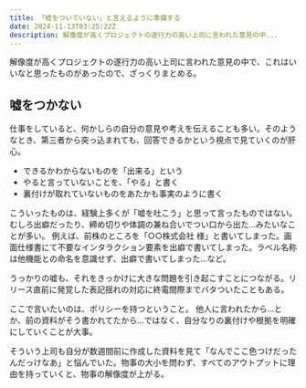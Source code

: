 ```yaml
---
title: 「嘘をついていない」と言えるように準備する
date: 2024-11-13T03:25:22Z
description: 解像度が高くプロジェクトの遂行力の高い上司に言われた意見の中...
---
```


解像度が高くプロジェクトの遂行力の高い上司に言われた意見の中で、これはいいなと思ったものがあったので、ざっくりまとめる。

## 嘘をつかない

仕事をしていると、何かしらの自分の意見や考えを伝えることも多い。そのようなとき、第三者から突っ込まれても、回答できるかという視点で見ていくのが肝心。


- できるかわからないものを「出来る」という
- やると言っていないことを、「やる」と書く
- 裏付けが取れていないものをあたかも事実のように書く

こういったものは、経験上多くが「嘘を吐こう」と思って言ったものではない。むしろ出癖だったり、締め切りや体調の兼ね合いでつい口から出た…みたいなことが多い。
例えば、前株のところを「○○株式会社 様」と書いてしまった。画面仕様書にて不要なインタラクション要素を出癖で書いてしまった。ラベル名称は他機能との命名を意識せず、出癖で書いてしまった…など。

うっかりの嘘も、それをきっかけに大きな問題を引き起こすことにつながる。リリース直前に発覚した表記揺れの対応に終電間際までバタついたこともある。

ここで言いたいのは、ポリシーを持つということ。
他人に言われたから…とか、前の資料がそう書かれてたから…ではなく、自分なりの裏付けや根拠を明確にしていくことが大事。

そういう上司も自分が数週間前に作成した資料を見て「なんでここ色つけだったんだっけなあ」と悩んでいた。物事の大小を問わず、すべてのアウトプットに理由を持っていくと、物事の解像度が上がる。
